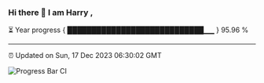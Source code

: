 ### Hi there 👋 I am Harry , 

⏳ Year progress { ████████████████████████████▁▁ } 95.96 %

---

⏰ Updated on Sun, 17 Dec 2023 06:30:02 GMT

![Progress Bar CI](https://github.com/duykhang68/duykhang68/workflows/Progress%20Bar%20CI/badge.svg)
